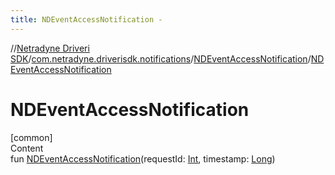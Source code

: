 ```yaml
---
title: NDEventAccessNotification -
---
```

//[Netradyne Driveri SDK](../../index.md)/[com.netradyne.driverisdk.notifications](../index.md)/[NDEventAccessNotification](index.md)/[NDEventAccessNotification](-n-d-event-access-notification.md)



# NDEventAccessNotification  
[common]  
Content  
fun [NDEventAccessNotification](-n-d-event-access-notification.md)(requestId: [Int](https://kotlinlang.org/api/latest/jvm/stdlib/kotlin/-int/index.html), timestamp: [Long](https://kotlinlang.org/api/latest/jvm/stdlib/kotlin/-long/index.html))  



